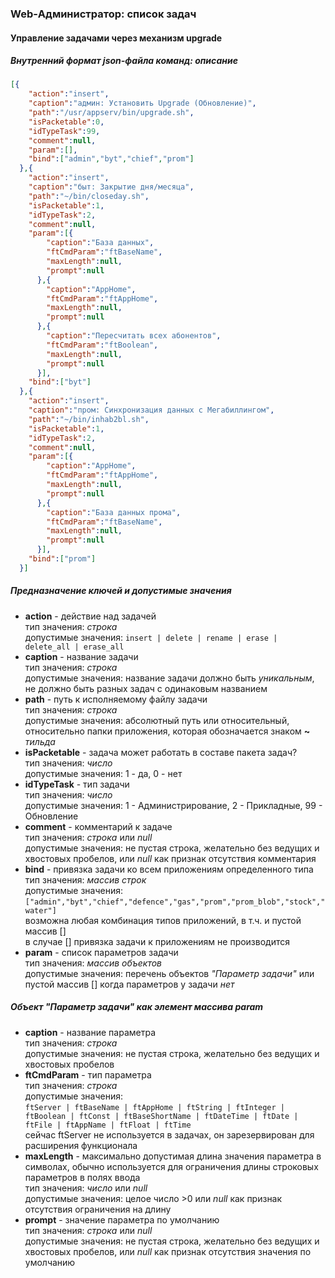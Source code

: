 ### Web-Администратор: список задач

#### Управление задачами через механизм upgrade

##### Внутренний формат json-файла команд: описание

```json
[{
    "action":"insert",
    "caption":"админ: Установить Upgrade (Обновление)",
    "path":"/usr/appserv/bin/upgrade.sh",
    "isPacketable":0,
    "idTypeTask":99,
    "comment":null,
    "param":[],
    "bind":["admin","byt","chief","prom"]
  },{
    "action":"insert",
    "caption":"быт: Закрытие дня/месяца",
    "path":"~/bin/closeday.sh",
    "isPacketable":1,
    "idTypeTask":2,
    "comment":null,
    "param":[{
        "caption":"База данных",
        "ftCmdParam":"ftBaseName",
        "maxLength":null,
        "prompt":null
      },{
        "caption":"AppHome",
        "ftCmdParam":"ftAppHome",
        "maxLength":null,
        "prompt":null
      },{
        "caption":"Пересчитать всех абонентов",
        "ftCmdParam":"ftBoolean",
        "maxLength":null,
        "prompt":null
      }],
    "bind":["byt"]
  },{
    "action":"insert",
    "caption":"пром: Синхронизация данных с Мегабиллингом",
    "path":"~/bin/inhab2bl.sh",
    "isPacketable":1,
    "idTypeTask":2,
    "comment":null,
    "param":[{
        "caption":"AppHome",
        "ftCmdParam":"ftAppHome",
        "maxLength":null,
        "prompt":null
      },{
        "caption":"База данных прома",
        "ftCmdParam":"ftBaseName",
        "maxLength":null,
        "prompt":null
      }],
    "bind":["prom"]
  }]
```

##### Предназначение ключей и допустимые значения

* **action** - действие над задачей\
тип значения: *строка*\
допустимые значения: `insert | delete | rename | erase | delete_all | erase_all`
* **caption** - название задачи\
тип значения: *строка*\
допустимые значения: название задачи должно быть *уникальным*, не должно быть разных задач с одинаковым названием
* **path** - путь к исполняемому файлу задачи\
тип значения: *строка*\
допустимые значения: абсолютный путь или относительный, относительно папки приложения, которая обозначается знаком **~** *тильда*
* **isPacketable** - задача может работать в составе пакета задач?\
тип значения: *число*\
допустимые значения: 1 - да, 0 - нет
* **idTypeTask** - тип задачи\
тип значения: *число*\
допустимые значения: 1 - Администрирование, 2 - Прикладные, 99 - Обновление
* **comment** - комментарий к задаче\
тип значения: *строка* или *null*\
допустимые значения: не пустая строка, желательно без ведущих и хвостовых пробелов, или *null* как признак отсутствия комментария
* **bind** - привязка задачи ко всем приложениям определенного типа\
тип значения: *массив строк*\
допустимые значения:\
`["admin","byt","chief","defence","gas","prom","prom_blob","stock","water"]`\
возможна любая комбинация типов приложений, в т.ч. и пустой массив []\
в случае [] привязка задачи к приложениям не производится
* **param** - список параметров задачи\
тип значения: *массив объектов*\
допустимые значения: перечень объектов *"Параметр задачи"* или пустой массив [] когда параметров у задачи *нет*

##### Объект "Параметр задачи" как элемент массива param

* **caption** - название параметра\
тип значения: *строка*\
допустимые значения: не пустая строка, желательно без ведущих и хвостовых пробелов
* **ftCmdParam** - тип параметра\
тип значения: *строка*\
допустимые значения:\
`ftServer | ftBaseName | ftAppHome | ftString | ftInteger | ftBoolean | ftConst | ftBaseShortName | ftDateTime | ftDate | ftFile | ftAppName | ftFloat | ftTime`\
сейчас ftServer не используется в задачах, он зарезервирован для расширения функционала
* **maxLength** - максимально допустимая длина значения параметра в символах, обычно используется для ограничения длины строковых параметров в полях ввода\
тип значения: *число* или *null*\
допустимые значения: целое число >0 или *null* как признак отсутствия ограничения на длину
* **prompt** - значение параметра по умолчанию\
тип значения: *строка* или *null*\
допустимые значения: не пустая строка, желательно без ведущих и хвостовых пробелов, или *null* как признак отсутствия значения по умолчанию
